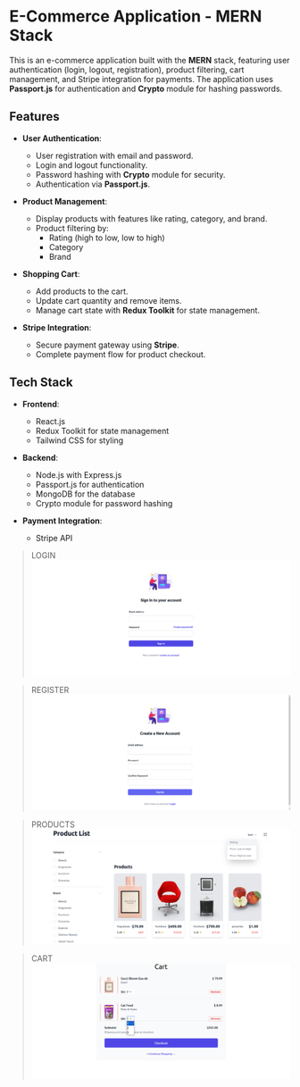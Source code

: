 # E-Commerce Application - MERN Stack

This is an e-commerce application built with the **MERN** stack, featuring user authentication (login, logout, registration), product filtering, cart management, and Stripe integration for payments. The application uses **Passport.js** for authentication and **Crypto** module for hashing passwords.

## Features

- **User Authentication**: 
  - User registration with email and password.
  - Login and logout functionality.
  - Password hashing with **Crypto** module for security.
  - Authentication via **Passport.js**.

- **Product Management**:
  - Display products with features like rating, category, and brand.
  - Product filtering by:
    - Rating (high to low, low to high)
    - Category
    - Brand

- **Shopping Cart**:
  - Add products to the cart.
  - Update cart quantity and remove items.
  - Manage cart state with **Redux Toolkit** for state management.

- **Stripe Integration**:
  - Secure payment gateway using **Stripe**.
  - Complete payment flow for product checkout.

## Tech Stack

- **Frontend**:
  - React.js
  - Redux Toolkit for state management
  - Tailwind CSS for styling

- **Backend**:
  - Node.js with Express.js
  - Passport.js for authentication
  - MongoDB for the database
  - Crypto module for password hashing

- **Payment Integration**:
  - Stripe API

> LOGIN
![APP SCREENSHOT](/client/public/signin.png)


> REGISTER
![APP SCREENSHOT](/client/public/signup.png)


> PRODUCTS
![APP SCREENSHOT](/client/public/product.png)


> CART
![APP SCREENSHOT](/client/public/cart.png)


